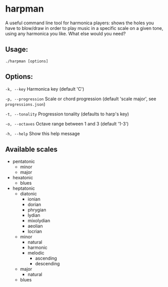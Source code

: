 # harpman
A useful command line tool for harmonica players: shows the holes you have to blow/draw in order to play music in a specific scale on a given tone, using any harmonica you like. What else would you need?

## Usage:
```shell
./harpman [options]
```

## Options:

`-k, --key` Harmonica key (default 'C')

`-p, --progression` Scale or chord progression (default 'scale major', see `progressions.json`)

`-t, --tonality` Progression tonality (defaults to harp's key)

`-o, --octaves` Octave range between 1 and 3 (default '1-3')

`-h, --help` Show this help message

## Available scales

* pentatonic
  * minor
  * major
* hexatonic
    * blues
* heptatonic
  * diatonic
    * ionian
    * dorian
    * phrygian
    * lydian
    * mixolydian
    * aeolian
    * locrian
  * minor
    * natural
    * harmonic
    * melodic
      * ascending
      * descending
  * major
    * natural
  * blues
